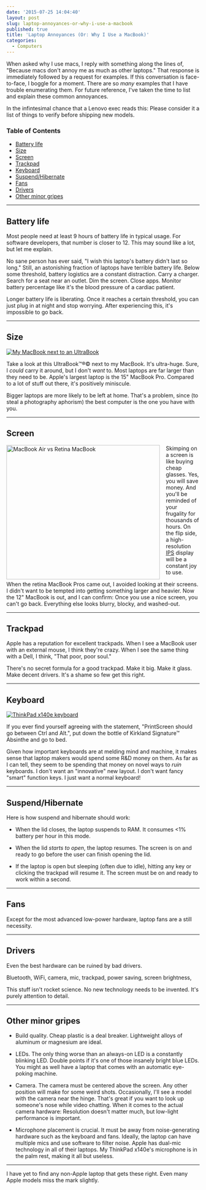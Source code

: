 ```yaml
---
date: '2015-07-25 14:04:40'
layout: post
slug: laptop-annoyances-or-why-i-use-a-macbook
published: true
title: 'Laptop Annoyances (Or: Why I Use a MacBook)'
categories:
  - Computers
---
```


When asked why I use macs, I reply with something along the lines of, "Because macs don't annoy me as much as other laptops." That response is immediately followed by a request for examples. If this conversation is face-to-face, I boggle for a moment. There are so *many* examples that I have trouble enumerating them. For future reference, I've taken the time to list and explain these common annoyances.

In the infintesimal chance that a Lenovo exec reads this: Please consider it a list of things to verify before shipping new models.

### Table of Contents
- [Battery life](#battery)
- [Size](#size)
- [Screen](#screen)
- [Trackpad](#trackpad)
- [Keyboard](#keyboard)
- [Suspend/Hibernate](#suspend)
- [Fans](#fans)
- [Drivers](#drivers)
- [Other minor gripes](#other)

---

<span id="battery"></span>
## Battery life

Most people need at least 9 hours of battery life in typical usage. For software developers, that number is closer to 12. This may sound like a lot, but let me explain.

No sane person has ever said, "I wish this laptop's battery didn't last so long." Still, an astonishing fraction of laptops have terrible battery life. Below some threshold, battery logistics are a constant distraction. Carry a charger. Search for a seat near an outlet. Dim the screen. Close apps. Monitor battery percentage like it's the blood pressure of a cardiac patient.

Longer battery life is liberating. Once it reaches a certain threshold, you can just plug in at night and stop worrying. After experiencing this, it's impossible to go back.


---
<span id="size"></span>
## Size

<a href="/photos/pics/IMG_1241.jpg"><img alt="My MacBook next to an UltraBook" src="/photos/pics/thumbs/IMG_1241.jpg" /></a>

Take a look at this UltraBook™®© next to my MacBook. It's ultra-huge. Sure, I *could* carry it around, but I don't *want* to. Most laptops are far larger than they need to be. Apple's largest laptop is the 15" MacBook Pro. Compared to a lot of stuff out there, it's positively miniscule.

Bigger laptops are more likely to be left at home. That's a problem, since (to steal a photography aphorism) the best computer is the one you have with you.


---
<span id="screen"></span>
## Screen

<a href="/photos/pics/retina_screen.jpg"><img alt="MacBook Air vs Retina MacBook" src="/photos/pics/thumbs/retina_screen.jpg" style="width:400px; height:350px; float:left; padding-right:16px;" /></a>

Skimping on a screen is like buying cheap glasses. Yes, you will save money. And you'll be reminded of your frugality for thousands of hours. On the flip side, a high-resolution [IPS](https://en.wikipedia.org/wiki/IPS_panel) display will be a constant joy to use.

When the retina MacBook Pros came out, I avoided looking at their screens. I didn't want to be tempted into getting something larger and heavier. Now the 12" MacBook is out, and I can confirm: Once you use a nice screen, you can't go back. Everything else looks blurry, blocky, and washed-out.


---
<span id="trackpad"></span>
## Trackpad

Apple has a reputation for excellent trackpads. When I see a MacBook user with an external mouse, I think they're crazy. When I see the same thing with a Dell, I think, "That poor, poor soul."

There's no secret formula for a good trackpad. Make it big. Make it glass. Make decent drivers. It's a shame so few get this right.


---
<span id="keyboard"></span>
## Keyboard

<a href="/photos/pics/DSC_0662.jpg"><img alt="ThinkPad x140e keyboard" src="/photos/pics/thumbs/DSC_0662.jpg" /></a>

If you ever find yourself agreeing with the statement, "PrintScreen should go between Ctrl and Alt.", put down the bottle of Kirkland Signature™ Absinthe and go to bed.

Given how important keyboards are at melding mind and machine, it makes sense that laptop makers would spend some R&D money on them. As far as I can tell, they seem to be spending that money on novel ways to *ruin* keyboards. I don't want an "innovative" new layout. I don't want fancy "smart" function keys. I just want a normal keyboard!


---
<span id="suspend"></span>
## Suspend/Hibernate

Here is how suspend and hibernate should work:

- When the lid closes, the laptop suspends to RAM. It consumes <1% battery per hour in this mode.

- When the lid *starts to open*, the laptop resumes. The screen is on and ready to go before the user can finish opening the lid.

- If the laptop is open but sleeping (often due to idle), hitting any key or clicking the trackpad will resume it. The screen must be on and ready to work within a second.


---
<span id="fans"></span>
## Fans

Except for the most advanced low-power hardware, laptop fans are a still necessity. 


---
<span id="drivers"></span>
## Drivers

Even the best hardware can be ruined by bad drivers.

Bluetooth, WiFi, camera, mic, trackpad, power saving, screen brightness, 

This stuff isn't rocket science. No new technology needs to be invented. It's purely attention to detail.


---
<span id="other"></span>
## Other minor gripes

- Build quality. Cheap plastic is a deal breaker. Lightweight alloys of aluminum or magnesium are ideal.

- LEDs. The only thing worse than an always-on LED is a constantly blinking LED. Double points if it's one of those insanely bright blue LEDs. You might as well have a laptop that comes with an automatic eye-poking machine.

- Camera. The camera must be centered above the screen. Any other position will make for some weird shots. Occasionally, I'll see a model with the camera near the hinge. That's great if you want to look up someone's nose while video chatting. When it comes to the actual camera hardware: Resolution doesn't matter much, but low-light performance is important.

- Microphone placement is crucial. It must be away from noise-generating hardware such as the keyboard and fans. Ideally, the laptop can have multiple mics and use software to filter noise. Apple has dual-mic technology in all of their laptops. My ThinkPad x140e's microphone is in the palm rest, making it all but useless.

---

I have yet to find any non-Apple laptop that gets these right. Even many Apple models miss the mark slightly.
